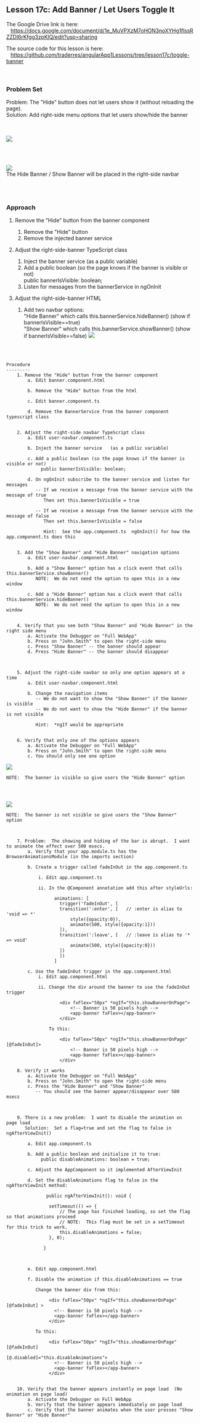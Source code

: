 Lesson 17c:  Add Banner / Let Users Toggle It
---------------------------------------------
The Google Drive link is here:<br>
&nbsp;&nbsp;&nbsp;https://docs.google.com/document/d/1e_MuVPXzM7oHON3noXYHg1flssRZZDI6rKfgg3zpKIQ/edit?usp=sharing
      

The source code for this lesson is here:<br>
&nbsp;&nbsp;&nbsp;https://github.com/traderres/angularApp1Lessons/tree/lesson17c/toggle-banner
<br>
<br>
<br>

<h3> Problem Set </h3>
Problem:  The "Hide" button does not let users show it (without reloading the page).<br>
Solution:  Add right-side menu options that let users show/hide the banner<br>

<br>
<br>

![](./images/lesson17c_image1.png)

<br>
<br>

![](https://lh5.googleusercontent.com/Tm-Uo3w5YouYj9290SYuHIzMOTeeg7nrZ_24Bl4OJo4ZybEVRjEtKLL52-pwqGkghrMcok6SxTQUJQUA__ds5OJ46OlTaizRjkEsEnvzrGuLsfZ3pwJfXZV6puLU5bcJNYbMRosb) <br>
The Hide Banner / Show Banner will be placed in the right-side navbar

<br>
<br>

<h3>Approach</h3>

1. Remove the "Hide" button from the banner component
   1. Remove the "Hide" button
   1. Remove the injected banner service  

1. Adjust the right-side-banner TypeScript class
   1. Inject the banner service (as a public variable)  
   1. Add a public boolean (so the page knows if the banner is visible or not)  
          public bannerIsVisible: boolean;  
   1. Listen for messages from the bannerService in ngOnInit  

1. Adjust the right-side-banner HTML
   1. Add two navbar options:  
      "Hide Banner" which calls this.bannerService.hideBanner() (show if bannerIsVisible==true)  
      "Show Banner" which calls this.bannerService.showBanner() (show if bannerIsVisible==false)
      ![](./images/lesson17c_image2.png)

<br>
<br>

```
Procedure
---------
    1. Remove the "Hide" button from the banner component
        a. Edit banner.component.html

        b. Remove the "Hide" button from the html

        c. Edit banner.component.ts

        d. Remove the BannerService from the banner component typescript class


    2. Adjust the right-side navbar TypeScript class
        a. Edit user-navbar.component.ts

        b. Inject the banner service   (as a public variable)

        c. Add a public boolean (so the page knows if the banner is visible or not)
             public bannerIsVisible: boolean;

        d. On ngOnInit subscribe to the banner service and listen for messages
           -- If we receive a message from the banner service with the message of true 
              Then set this.bannerIsVisible = true

           -- If we receive a message from the banner service with the message of false 
              Then set this.bannerIsVisible = false

              Hint:  See the app.component.ts  ngOnInit() for how the app.component.ts does this


    3. Add the "Show Banner" and "Hide Banner" navigation options
        a. Edit user-navbar.component.html

        b. Add a "Show Banner" option has a click event that calls this.bannerService.showBanner()
           NOTE:  We do not need the option to open this in a new window

        c. Add a "Hide Banner" option has a click event that calls this.bannerService.hideBanner()
           NOTE:  We do not need the option to open this in a new window


    4. Verify that you see both "Show Banner" and "Hide Banner" in the right side menu
        a. Activate the Debugger on "Full WebApp"
        b. Press on "John.Smith" to open the right-side menu
        c. Press "Show Banner" -- the banner should appear
        d. Press "Hide Banner" -- the banner should disappear



    5. Adjust the right-side navbar so only one option appears at a time
        a. Edit user-navbar.component.html

        b. Change the navigation items
           -- We do not want to show the "Show Banner" if the banner is visible
           -- We do not want to show the "Hide Banner" if the banner is not visible

           Hint:  *ngIf would be appropriate


    6. Verify that only one of the options appears
        a. Activate the Debugger on "Full WebApp"
        b. Press on "John.Smith" to open the right-side menu
        c. You should only see one option
```
![](https://lh5.googleusercontent.com/Tm-Uo3w5YouYj9290SYuHIzMOTeeg7nrZ_24Bl4OJo4ZybEVRjEtKLL52-pwqGkghrMcok6SxTQUJQUA__ds5OJ46OlTaizRjkEsEnvzrGuLsfZ3pwJfXZV6puLU5bcJNYbMRosb)
```
NOTE:  The banner is visible so give users the "Hide Banner" option




```
![](https://lh4.googleusercontent.com/VoNHcpUcxLjWJsGvgPjH3PrthDl73Ycx2os04dEuj4Gk0GJfURBurRlX40jYiwXNORr6gnskPI_L8_JGjGVQApp2QsluqxLpwBuUBDmuJhDg7C63mv7HwFawia5fK9cDVudxtpcv)
```
NOTE:  The banner is not visible so give users the "Show Banner" option



    7. Problem:  The showing and hiding of the bar is abrupt.  I want to animate the effect over 500 msecs.
        a. Verify that your app.module.ts has the BrowserAnimationsModule (in the imports section) 

        b. Create a trigger called fadeInOut in the app.component.ts

            i. Edit app.component.ts

            ii. In the @Component annotation add this after styleUrls:
                
                  animations: [
                    trigger('fadeInOut', [
                    transition(':enter', [   // :enter is alias to 'void => *'
                        style({opacity:0}),
                        animate(500, style({opacity:1}))
                    ]),
                    transition(':leave', [   // :leave is alias to '* => void'
                        animate(500, style({opacity:0}))
                    ])
                    ])
                  ]

        c. Use the fadeInOut trigger in the app.component.html
            i. Edit app.component.html

            ii. Change the div around the banner to use the fadeInOut trigger
                
                    <div fxFlex="50px" *ngIf="this.showBannerOnPage">
                        <!-- Banner is 50 pixels high -->
                        <app-banner fxFlex></app-banner>
                    </div>

                To this:
                
                    <div fxFlex="50px" *ngIf="this.showBannerOnPage" [@fadeInOut]>
                        <!-- Banner is 50 pixels high -->
                        <app-banner fxFlex></app-banner>
                    </div>

    8. Verify it works
        a. Activate the Debugger on "Full WebApp"
        b. Press on "John.Smith" to open the right-side menu
        c. Press the "Hide Banner" and "Show Banner"
           -- You should see the banner appear/disappear over 500 msecs



    9. There is a new problem:  I want to disable the animation on page load
       Solution:  Set a flag=true and set the flag to false in ngAfterViewInit() 

        a. Edit app.component.ts

        b. Add a public boolean and initialize it to true:
             public disableAnimations: boolean = true;

        c. Adjust the AppComponent so it implemented AfterViewInit

        d. Set the disableAnimations flag to false in the ngAfterViewInit method:
            
               public ngAfterViewInit(): void {
            
                setTimeout(() => {
                    // The page has finished loading, so set the flag so that animations proceed
                    // NOTE:  This flag must be set in a setTimeout for this trick to work.
                    this.disableAnimations = false;
                }, 0);
            
              }



        e. Edit app.component.html

        f. Disable the animation if this.disableAnimations == true
            
           Change the banner div from this:
            
                <div fxFlex="50px" *ngIf="this.showBannerOnPage" [@fadeInOut] >
                  <!-- Banner is 50 pixels high -->
                  <app-banner fxFlex></app-banner>
                </div>
            
           To this:
                
                <div fxFlex="50px" *ngIf="this.showBannerOnPage" [@fadeInOut] 
                                             [@.disabled]="this.disableAnimations">
                  <!-- Banner is 50 pixels high -->
                  <app-banner fxFlex></app-banner>
                </div>


    10. Verify that the banner appears instantly on page load  (No animation on page load)
        a. Activate the Debugger on Full WebApp
        b. Verify that the banner appears immediately on page load
        c. Verify that the banner animates when the user presses "Show Banner" or "Hide Banner"

```
